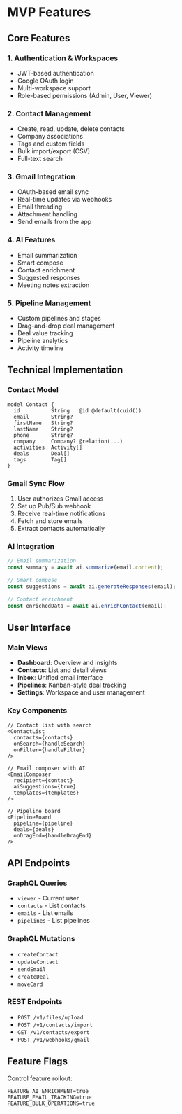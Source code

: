 # MVP Features

## Core Features

### 1. Authentication & Workspaces

- JWT-based authentication
- Google OAuth login
- Multi-workspace support
- Role-based permissions (Admin, User, Viewer)

### 2. Contact Management

- Create, read, update, delete contacts
- Company associations
- Tags and custom fields
- Bulk import/export (CSV)
- Full-text search

### 3. Gmail Integration

- OAuth-based email sync
- Real-time updates via webhooks
- Email threading
- Attachment handling
- Send emails from the app

### 4. AI Features

- Email summarization
- Smart compose
- Contact enrichment
- Suggested responses
- Meeting notes extraction

### 5. Pipeline Management

- Custom pipelines and stages
- Drag-and-drop deal management
- Deal value tracking
- Pipeline analytics
- Activity timeline

## Technical Implementation

### Contact Model

```prisma
model Contact {
  id          String   @id @default(cuid())
  email       String?
  firstName   String?
  lastName    String?
  phone       String?
  company     Company? @relation(...)
  activities  Activity[]
  deals       Deal[]
  tags        Tag[]
}
```

### Gmail Sync Flow

1. User authorizes Gmail access
2. Set up Pub/Sub webhook
3. Receive real-time notifications
4. Fetch and store emails
5. Extract contacts automatically

### AI Integration

```typescript
// Email summarization
const summary = await ai.summarize(email.content);

// Smart compose
const suggestions = await ai.generateResponses(email);

// Contact enrichment
const enrichedData = await ai.enrichContact(email);
```

## User Interface

### Main Views

- **Dashboard**: Overview and insights
- **Contacts**: List and detail views
- **Inbox**: Unified email interface
- **Pipelines**: Kanban-style deal tracking
- **Settings**: Workspace and user management

### Key Components

```tsx
// Contact list with search
<ContactList
  contacts={contacts}
  onSearch={handleSearch}
  onFilter={handleFilter}
/>

// Email composer with AI
<EmailComposer
  recipient={contact}
  aiSuggestions={true}
  templates={templates}
/>

// Pipeline board
<PipelineBoard
  pipeline={pipeline}
  deals={deals}
  onDragEnd={handleDragEnd}
/>
```

## API Endpoints

### GraphQL Queries

- `viewer` - Current user
- `contacts` - List contacts
- `emails` - List emails
- `pipelines` - List pipelines

### GraphQL Mutations

- `createContact`
- `updateContact`
- `sendEmail`
- `createDeal`
- `moveCard`

### REST Endpoints

- `POST /v1/files/upload`
- `POST /v1/contacts/import`
- `GET /v1/contacts/export`
- `POST /v1/webhooks/gmail`

## Feature Flags

Control feature rollout:

```env
FEATURE_AI_ENRICHMENT=true
FEATURE_EMAIL_TRACKING=true
FEATURE_BULK_OPERATIONS=true
```
